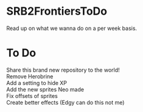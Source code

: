 # SRB2FrontiersToDo
Read up on what we wanna do on a per week basis.

# To Do
Share this brand new repository to the world!  
Remove Herobrine  
Add a setting to hide XP  
Add the new sprites Neo made  
Fix offsets of sprites  
Create better effects (Edgy can do this not me)
